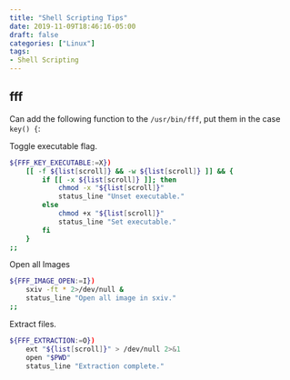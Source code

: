 ```yaml
---
title: "Shell Scripting Tips"
date: 2019-11-09T18:46:16-05:00
draft: false
categories: ["Linux"]
tags:
- Shell Scripting
---
```


## fff
Can add the following function to the `/usr/bin/fff`, put them in the case `key() {`:

Toggle executable flag.

```bash
${FFF_KEY_EXECUTABLE:=X})
    [[ -f ${list[scroll]} && -w ${list[scroll]} ]] && {
        if [[ -x ${list[scroll]} ]]; then
            chmod -x "${list[scroll]}"
            status_line "Unset executable."
        else
            chmod +x "${list[scroll]}"
            status_line "Set executable."
        fi
    }
;;
```


Open all Images

```bash
${FFF_IMAGE_OPEN:=I})
    sxiv -ft * 2>/dev/null &
    status_line "Open all image in sxiv."
;;
```

Extract files.

```bash
${FFF_EXTRACTION:=O})
    ext "${list[scroll]}" > /dev/null 2>&1
    open "$PWD"
    status_line "Extraction complete."
```
